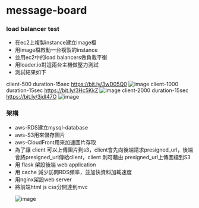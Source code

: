 # message-board

<h3>load balancer test</h3>
<ul>
  <li>在ec2上複製instance建立image檔</li>
  <li>用image檔啟動一台複製的instance</li>
  <li>並用ec2中的load balancers做負載平衡</li>
  <li>用loader.io對這兩台主機做壓力測試</li>
  <li>測試結果如下</li>
</ul>

client-500 duration-15sec  https://bit.ly/3wD05Q0
![image](https://user-images.githubusercontent.com/101098094/215283445-c0ba58fd-900f-4df8-961c-b277839be876.png)
client-1000 duration-15sec https://bit.ly/3Hc5KkZ
![image](https://user-images.githubusercontent.com/101098094/215283472-0431e95e-8c40-46d0-a1b5-7feeef047680.png)
client-2000 duration-15sec https://bit.ly/3jdI47O
![image](https://user-images.githubusercontent.com/101098094/215283484-fcb5ef19-4baa-4bba-9a8a-c5b70e7e0226.png)

<h3>架構</h3>
<ul>
  <li>aws-RDS建立mysql-database</li>
  <li>aws-S3用來儲存圖片</li>
  <li>aws-CloudFront用來加速圖片存取</li>
  <li>為了讓 client 可以上傳圖片到s3，client會先向後端請求presigned_url，後端會將presigned_url傳給client，client 則可藉由 presigned_url上傳圖檔到S3</li>
  <li>用 flask 架設後端 web application</li>
  <li>用 cache 減少訪問RDS頻率，並加快資料加載速度</li>
  <li>用nginx架設web server</li>
  <li>將前端html js css分開達到mvc</li>
  
  ![image](https://user-images.githubusercontent.com/101098094/215284454-1bad88f6-956c-4e18-bf9e-06fc247f5fa7.png)

</ul>

